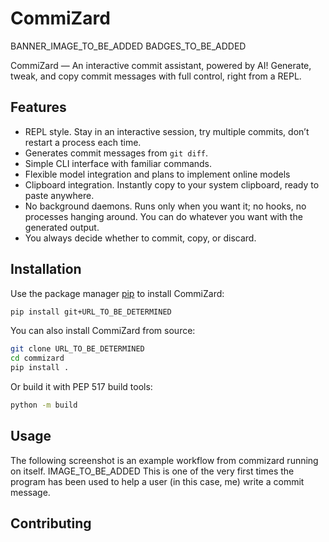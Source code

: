# CommiZard

BANNER_IMAGE_TO_BE_ADDED
BADGES_TO_BE_ADDED

CommiZard — An interactive commit assistant, powered by AI!
Generate, tweak, and copy commit messages with full control, right from a REPL.

## Features

- REPL style. Stay in an interactive session, try multiple commits, don’t
  restart a process each time.
- Generates commit messages from `git diff`.
- Simple CLI interface with familiar commands.
- Flexible model integration and plans to implement online models
- Clipboard integration. Instantly copy to your system clipboard, ready to
  paste anywhere.
- No background daemons. Runs only when you want it; no hooks, no processes
  hanging around. You can do whatever you want with the generated output.
- You always decide whether to commit, copy, or discard.

## Installation

Use the package manager [pip](https://pip.pypa.io/en/stable/) to install
CommiZard:

```bash
pip install git+URL_TO_BE_DETERMINED
```

You can also install CommiZard from source:

```bash
git clone URL_TO_BE_DETERMINED
cd commizard
pip install .
```

Or build it with PEP 517 build tools:

```bash
python -m build
```

## Usage

The following screenshot is an example workflow from commizard running on
itself.
IMAGE_TO_BE_ADDED
This is one of the very first times the program has been used to help a user
(in this case, me) write a commit message.

## Contributing
